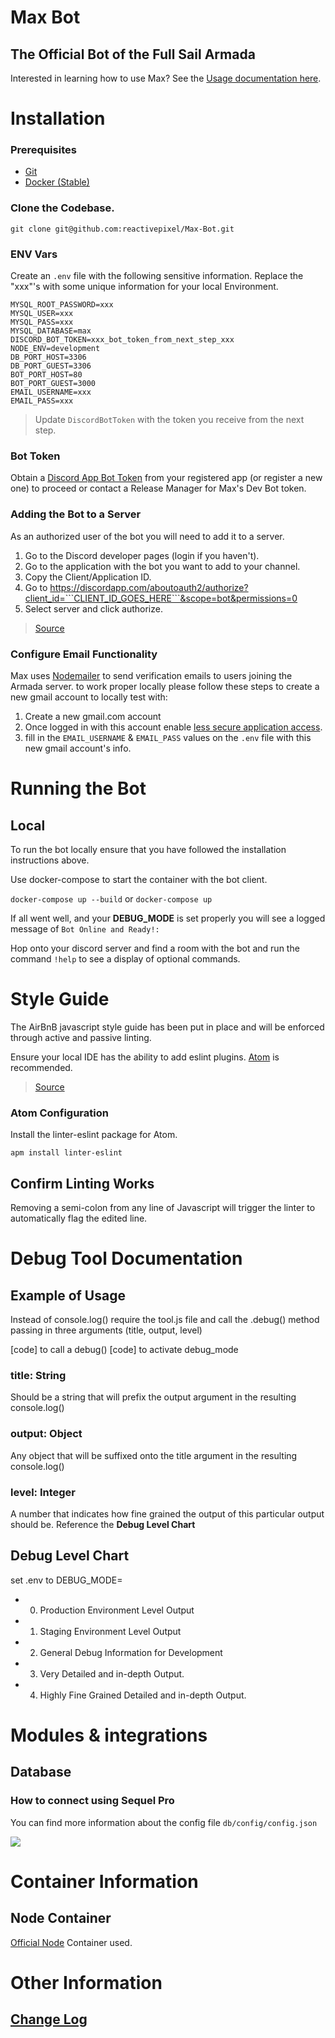 # Max Bot

## The Official Bot of the Full Sail Armada

Interested in learning how to use Max? See the [Usage documentation here](usage.md).

# Installation

### Prerequisites

* [Git](https://git-scm.com/downloads)
* [Docker (Stable)](https://docs.docker.com/docker-for-mac/install/)

### Clone the Codebase.

```
git clone git@github.com:reactivepixel/Max-Bot.git
```

### ENV Vars

Create an `.env` file with the following sensitive information. Replace the "xxx"'s with some unique information for your local Environment.

```
MYSQL_ROOT_PASSWORD=xxx
MYSQL_USER=xxx
MYSQL_PASS=xxx
MYSQL_DATABASE=max
DISCORD_BOT_TOKEN=xxx_bot_token_from_next_step_xxx
NODE_ENV=development
DB_PORT_HOST=3306
DB_PORT_GUEST=3306
BOT_PORT_HOST=80
BOT_PORT_GUEST=3000
EMAIL_USERNAME=xxx
EMAIL_PASS=xxx
```

> Update `DiscordBotToken` with the token you receive from the next step.

### Bot Token

Obtain a [Discord App Bot Token](https://discordapp.com/developers/applications/me) from your registered app (or register a new one) to proceed or contact a Release Manager for Max's Dev Bot token.

### Adding the Bot to a Server

As an authorized user of the bot you will need to add it to a server.

1.  Go to the Discord developer pages (login if you haven't).
2.  Go to the application with the bot you want to add to your channel.
3.  Copy the Client/Application ID.
4.  Go to https://discordapp.com/aboutoauth2/authorize?client_id=```CLIENT_ID_GOES_HERE```&scope=bot&permissions=0
5.  Select server and click authorize.

> [Source](https://stackoverflow.com/questions/37689289/joining-a-server-with-the-discord-python-api)

### Configure Email Functionality

Max uses [Nodemailer](https://nodemailer.com/about/) to send verification emails to users joining the Armada server. to work proper locally please follow these steps to create a new gmail account to locally test with:

1.  Create a new gmail.com account
2.  Once logged in with this account enable [less secure application access](https://myaccount.google.com/u/1/lesssecureapps?pageId=none&pli=1).
3.  fill in the `EMAIL_USERNAME` & `EMAIL_PASS` values on the `.env` file with this new gmail account's info.

# Running the Bot

## Local

To run the bot locally ensure that you have followed the installation instructions above.

Use docker-compose to start the container with the bot client.

`docker-compose up --build` or `docker-compose up`

If all went well, and your **DEBUG_MODE** is set properly you will see a logged message of `Bot Online and Ready!:`

Hop onto your discord server and find a room with the bot and run the command `!help` to see a display of optional commands.

# Style Guide

The AirBnB javascript style guide has been put in place and will be enforced through active and passive linting.

Ensure your local IDE has the ability to add eslint plugins. [Atom](https://atom.io) is recommended.

> [Source](https://github.com/airbnb/javascript/tree/master/packages/eslint-config-airbnb#eslint-config-airbnb-1)

### Atom Configuration

Install the linter-eslint package for Atom.

```
apm install linter-eslint
```

## Confirm Linting Works

Removing a semi-colon from any line of Javascript will trigger the linter to automatically flag the edited line.

# Debug Tool Documentation

## Example of Usage

Instead of console.log() require the tool.js file
and call the .debug() method passing in three arguments
(title, output, level)

[code] to call a debug()
[code] to activate debug_mode

### title: String

Should be a string that will prefix the output
argument in the resulting console.log()

### output: Object

Any object that will be suffixed onto the title
argument in the resulting console.log()

### level: Integer

A number that indicates how fine grained the output
of this particular output should be. Reference the **Debug Level Chart**

## Debug Level Chart

set .env to DEBUG_MODE=

* 0.  Production Environment Level Output
* 1.  Staging Environment Level Output
* 2.  General Debug Information for Development
* 3.  Very Detailed and in-depth Output.
* 4.  Highly Fine Grained Detailed and in-depth Output.

# Modules & integrations

## Database

### How to connect using Sequel Pro

You can find more information about the config file `db/config/config.json`

![](https://preview.ibb.co/d07YOG/Screen_Shot_2017_11_10_at_2_49_46_PM.png)

# Container Information

## Node Container

[Official Node](https://hub.docker.com/_/node/) Container used.

# Other Information

## [Change Log](changelog.md)
